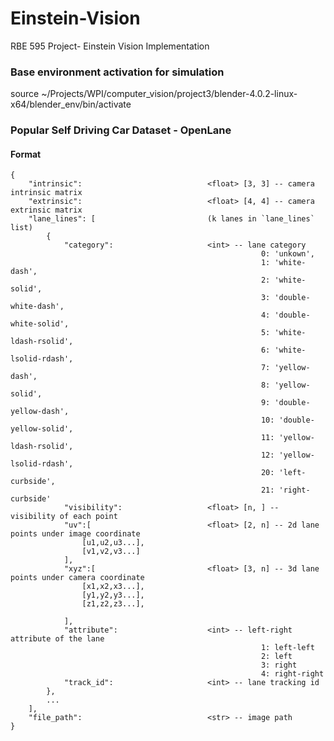 # Einstein-Vision
RBE 595 Project- Einstein Vision Implementation


### Base environment activation for simulation 

source ~/Projects/WPI/computer_vision/project3/blender-4.0.2-linux-x64/blender_env/bin/activate


### Popular Self Driving Car Dataset - OpenLane

#### Format

    {
        "intrinsic":                            <float> [3, 3] -- camera intrinsic matrix
        "extrinsic":                            <float> [4, 4] -- camera extrinsic matrix
        "lane_lines": [                         (k lanes in `lane_lines` list)
            {
                "category":                     <int> -- lane category
                                                            0: 'unkown',
                                                            1: 'white-dash',
                                                            2: 'white-solid',
                                                            3: 'double-white-dash',
                                                            4: 'double-white-solid',
                                                            5: 'white-ldash-rsolid',
                                                            6: 'white-lsolid-rdash',
                                                            7: 'yellow-dash',
                                                            8: 'yellow-solid',
                                                            9: 'double-yellow-dash',
                                                            10: 'double-yellow-solid',
                                                            11: 'yellow-ldash-rsolid',
                                                            12: 'yellow-lsolid-rdash',
                                                            20: 'left-curbside',
                                                            21: 'right-curbside'
                "visibility":                   <float> [n, ] -- visibility of each point
                "uv":[                          <float> [2, n] -- 2d lane points under image coordinate
                    [u1,u2,u3...],
                    [v1,v2,v3...]
                ],
                "xyz":[                         <float> [3, n] -- 3d lane points under camera coordinate
                    [x1,x2,x3...],
                    [y1,y2,y3...],
                    [z1,z2,z3...],

                ],
                "attribute":                    <int> -- left-right attribute of the lane
                                                            1: left-left
                                                            2: left
                                                            3: right
                                                            4: right-right
                "track_id":                     <int> -- lane tracking id
            },
            ...
        ],
        "file_path":                            <str> -- image path
    }
